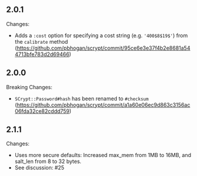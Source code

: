 
2.0.1
-----

Changes:
* Adds a `:cost` option for specifying a cost string (e.g. `'400$8$19$'`) from the `calibrate` method
  (https://github.com/pbhogan/scrypt/commit/95ce6e3e37f4b2e8681a544713bfe783d2d69466)



2.0.0
-----

Breaking Changes:

* `SCrypt::Password#hash` has been renamed to `#checksum`
  (https://github.com/pbhogan/scrypt/commit/a1a60e06ec9d863c3156ac06fda32ce82cddd759)



2.1.1
-----

Changes:

* Uses more secure defaults: Increased max_mem from 1MB to 16MB, and salt_len from 8 to 32 bytes.
* See discussion: #25
